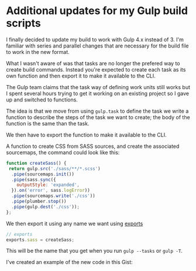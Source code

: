 # Additional updates for my Gulp build scripts

I finally decided to update my build to work with Gulp 4.x instead of 3. I'm familiar with series and parallel changes that are necessary for the build file to work in the new format.

What I wasn't aware of was that tasks are no longer the prefered way to create build commands. Instead you're expected to create each task as its own function and then export it to make it available to the CLI.

The Gulp team claims that the task way of defining work units still works but I spent several hours trying to get it working on an existing project so I gave up and switched to functions.

The idea is that we move from using `gulp.task` to define the task we write a function to describe the steps of the task we want to create; the body of the function is the same than the task.

We then have to export the function to make it available to the CLI.

A function to create CSS from SASS sources, and create the associated sourcemaps,  the command could look like this:

```js
function createSass() {
 return gulp.src('./sass/**/*.scss')
  .pipe(sourcemaps.init())
  .pipe(sass.sync({
    outputStyle: 'expanded',
  }).on('error', sass.logError))
  .pipe(sourcemaps.write('./css'))
  .pipe(plumber.stop())
  .pipe(gulp.dest('./css'));
};
```

We then export it using any name we want using [exports](https://developer.mozilla.org/en-US/docs/web/javascript/reference/statements/export)

```js
// exports
exports.sass = createSass;
```

This will be the name that you get when you run `gulp --tasks` or `gulp -T`.

I've created an example of the new code in this Gist:

<script src="https://gist.github.com/caraya/947efecce775ec0dacad5b22155e48d0.js"></script>
